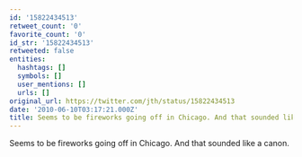 ```yaml
---
id: '15822434513'
retweet_count: '0'
favorite_count: '0'
id_str: '15822434513'
retweeted: false
entities:
  hashtags: []
  symbols: []
  user_mentions: []
  urls: []
original_url: https://twitter.com/jth/status/15822434513
date: '2010-06-10T03:17:21.000Z'
title: Seems to be fireworks going off in Chicago. And that sounded like a canon.
---
```


Seems to be fireworks going off in Chicago. And that sounded like a canon.
